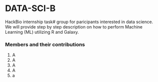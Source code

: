# DATA-SCI-B
HackBio internship task# group for paricipants interested in data science. We will provide step by step description on how to perform Machine Learning (ML) utilizing R and Galaxy. 


### Members and their contributions
1. A
2. A
3. A
4. A
5. a
